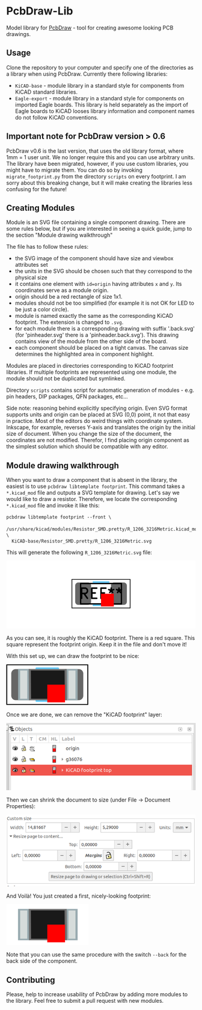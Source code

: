 # PcbDraw-Lib

Model library for [PcbDraw](https://github.com/yaqwsx/PcbDraw) - tool for
creating awesome looking PCB drawings.

## Usage

Clone the repository to your computer and specify one of the directories as a
library when using PcbDraw. Currently there following libraries:

- `KiCAD-base` - module library in a standard style for components from KiCAD
  standard libraries.
- `Eagle-export` - module library in a standard style for components on imported
  Eagle boards. This library is held separately as the import of Eagle boards to
  KiCAD looses library information and component names do not follow KiCAD
  conventions.

## Important note for PcbDraw version > 0.6

PcbDraw v0.6 is the last version, that uses the old library format, where 1mm =
1 user unit. We no longer require this and you can use arbitrary units. The
library have been migrated, however, if you use custom libraries, you might have
to migrate them. You can do so by invoking `migrate_footprint.py` from the
directory `scripts` on every footprint. I am sorry about this breaking change,
but it will make creating the libraries less confusing for the future!

## Creating Modules

Module is an SVG file containing a single component drawing. There are some
rules below, but if you are interested in seeing a quick guide, jump to the
section "Module drawing walkthrough"

The file has to follow these rules:

- the SVG image of the component should have size and viewbox attributes set
- the units in the SVG should be chosen such that they correspond to the
  physical size
- it contains one element with `id=origin` having attributes `x` and `y`. Its
  coordinates serve as a module origin.
- origin should be a red rectangle of size 1x1.
- modules should not be too simplified (for example it is not OK for LED to be
  just a color circle).
- module is named exactly the same as the corresponding KiCAD footprint. The
  extension is changed to `.svg`.
- for each module there is a corresponding drawing with suffix '.back.svg' (for
  'pinheader.svg' there is a 'pinheader.back.svg'). This drawing contains view
  of the module from the other side of the board.
- each component should be placed on a tight canvas. The canvas size determines
  the highlighted area in component highlight.

Modules are placed in directories corresponding to KiCAD footprint libraries. If
multiple footprints are represented using one module, the module should not be
duplicated but symlinked.

Directory `scripts` contains script for automatic generation of modules - e.g.
pin headers, DIP packages, QFN packages, etc...

Side note: reasoning behind explicitly specifying origin. Even SVG format
supports units and origin can be placed at SVG (0,0) point, it not that easy in
practice. Most of the editors do weird things with coordinate system. Inkscape,
for example, reverses Y-axis and translates the origin by the initial size of
document. When you change the size of the document, the coordinates are not
modified. Therefor, I find placing origin component as the simplest solution
which should be compatible with any editor.

## Module drawing walkthrough

When you want to draw a component that is absent in the library, the easiest is
to use `pcbdraw libtemplate footprint`. This command takes a `*.kicad_mod` file
and outputs a SVG template for drawing. Let's say we would like to draw a
resistor. Therefore, we locate the corresponding `*.kicad_mod` file and invoke
it like this:

```
pcbdraw libtemplate footprint --front \
  /usr/share/kicad/modules/Resistor_SMD.pretty/R_1206_3216Metric.kicad_mod \
  KiCAD-base/Resistor_SMD.pretty/R_1206_3216Metric.svg
```

This will generate the following `R_1206_3216Metric.svg` file:

![Template1](doc/resources/template1.png)

As you can see, it is roughly the KiCAD footprint. There is a red square. This
square represent the footprint origin. Keep it in the file and don't move it!

With this set up, we can draw the footprint to be nice:

![Template2](doc/resources/template2.png)

Once we are done, we can remove the "KiCAD footprint" layer:


![layers](doc/resources/layers.png)

Then we can shrink the document to size (under File -> Document Properties):


![shrinking](doc/resources/layerShrink.png)

And Voilà! You just created a first, nicely-looking footprint:

![Template3](doc/resources/template3.png)

Note that you can use the same procedure with the switch `--back` for the back
side of the component.



## Contributing

Please, help to increase usability of PcbDraw by adding more modules to the
library. Feel free to submit a pull request with new modules.
